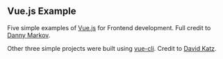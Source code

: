 ## Vue.js Example

Five simple examples of [Vue.js](https://vuejs.org/) for Frontend development. Full credit to [Danny Markov](http://tutorialzine.com/2016/03/5-practical-examples-for-learning-vue-js/).

Other three simple projects were built using [vue-cli](https://github.com/vuejs/vue-cli). Credit to [David Katz](http://davidtkatz.com).
